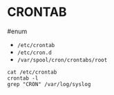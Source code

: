 # CRONTAB
#enum 
- `/etc/crontab`
- `/etc/cron.d`
- `/var/spool/cron/crontabs/root`
```
cat /etc/crontab
crontab -l
grep "CRON" /var/log/syslog
```
